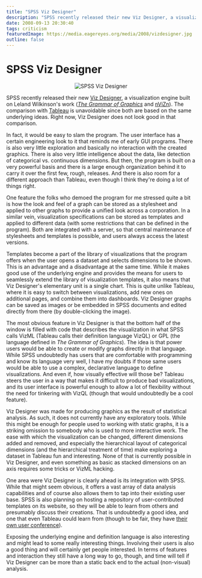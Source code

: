 ```yaml
---
title: "SPSS Viz Designer"
description: "SPSS recently released their new Viz Designer, a visualization engine built on Leland Wilkinson's work (The Grammar of Graphics and nViZn). The comparison with Tableau is unavoidable since both are based on the same underlying ideas. Right now, Viz Designer does not look good in that comparison. "
date: 2008-09-13 20:30:40
tags: criticism
featuredImage: https://media.eagereyes.org/media/2008/vizdesigner.jpg
outline: false
---
```


# SPSS Viz Designer

<p align="center"><img src="https://media.eagereyes.org/media/2008/vizdesigner.jpg" border="0" alt="SPSS Viz Designer" /></p>

SPSS recently released their new <a href="http://www.spss.com/VizDesigner/">Viz Designer</a>, a visualization engine built on Leland Wilkinson's work (<em><a href="http://www.amazon.com/Grammar-Graphics-Statistics-Computing/dp/0387245448/">The Grammar of Graphics</a></em> and <a href="http://www.spss.com/research/Wilkinson/nViZn/nvizn.html">nViZn</a>). The comparison with <a href="http://tableausoftware.com/">Tableau</a> is unavoidable since both are based on the same underlying ideas. Right now, Viz Designer does not look good in that comparison. 

In fact, it would be easy to slam the program. The user interface has a certain engineering look to it that reminds me of early GUI programs. There is also very little exploration and basically no interaction with the created graphics. There is also very little intelligence about the data, like detection of categorical vs. continuous dimensions. But then, the program is built on a very powerful basis and there is a large enough organization behind it to carry it over the first few, rough, releases. And there is also room for a different approach than Tableau, even though I think they're doing a lot of things right.

One feature the folks who demoed the program for me stressed quite a bit is how the look and feel of a graph can be stored as a stylesheet and applied to other graphs to provide a unified look across a corporation. In a similar vein, visualization specifications can be stored as templates and applied to different data (with some restrictions that can be defined in the program). Both are integrated with a server, so that central maintenance of stylesheets and templates is possible, and users always access the latest versions.

Templates become a part of the library of visualizations that the program offers when the user opens a dataset and selects dimensions to be shown. This is an advantage and a disadvantage at the same time. While it makes good use of the underlying engine and provides the means for users to seamlessly extend the library of visualization templates, it also means that Viz Designer's elementary unit is a single chart. This is quite unlike Tableau, where it is easy to switch between visualizations, add new ones on additional pages, and combine them into dashboards. Viz Designer graphs can be saved as images or be embedded in SPSS documents and edited directly from there (by double-clicking the image).

The most obvious feature in Viz Designer is that the bottom half of the window is filled with code that describes the visualization in what SPSS calls VizML (Tableau calls their definition language VizQL) or GPL (the language defined in <em>The Grammar of Graphics</em>). The idea is that power users would be able to create or modify graphs directly in that language. While SPSS undoubtedly has users that are comfortable with programming and know its language very well, I have my doubts if those same users would be able to use a complex, declarative language to define visualizations. And even if, how visually effective will those be? Tableau steers the user in a way that makes it difficult to produce bad visualizations, and its user interface is powerful enough to allow a lot of flexibility without the need for tinkering with VizQL (though that would undoubtedly be a cool feature).

Viz Designer was made for producing graphics as the result of statistical analysis. As such, it does not currently have any exploratory tools. While this might be enough for people used to working with static graphs, it is a striking omission to somebody who is used to more interactive work. The ease with which the visualization can be changed, different dimensions added and removed, and especially the hierarchical layout of categorical dimensions (and the hierarchical treatment of time) make exploring a dataset in Tableau fun and interesting. None of that is currently possible in Viz Designer, and even something as basic as stacked dimensions on an axis requires some tricks or VizML hacking.

One area were Viz Designer is clearly ahead is its integration with SPSS. While that might seem obvious, it offers a vast array of data analysis capabilities and of course also allows them to tap into their existing user base. SPSS is also planning on hosting a repository of user-contributed templates on its website, so they will be able to learn from others and presumably discuss their creations. That is undoubtedly a good idea, and one that even Tableau could learn from (though to be fair, they have <a href="http://www.tableaucustomerconference.com/">their own user conference</a>).

Exposing the underlying engine and definition language is also interesting and might lead to some really interesting things. Involving their users is also a good thing and will certainly get people interested. In terms of features and interaction they still have a long way to go, though, and time will tell if Viz Designer can be more than a static back end to the actual (non-visual) analysis.


<PostedBy />


